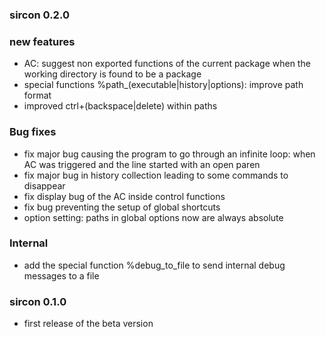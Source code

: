 

### sircon 0.2.0

### new features

- AC: suggest non exported functions of the current package when the working directory is found to be a package
- special functions %path_(executable|history|options): improve path format
- improved ctrl+(backspace|delete) within paths

### Bug fixes

- fix major bug causing the program to go through an infinite loop: when AC was triggered and the line started with an open paren
- fix major bug in history collection leading to some commands to disappear
- fix display bug of the AC inside control functions
- fix bug preventing the setup of global shortcuts
- option setting: paths in global options now are always absolute

### Internal 

- add the special function %debug_to_file to send internal debug messages to a file

### sircon 0.1.0

- first release of the beta version


